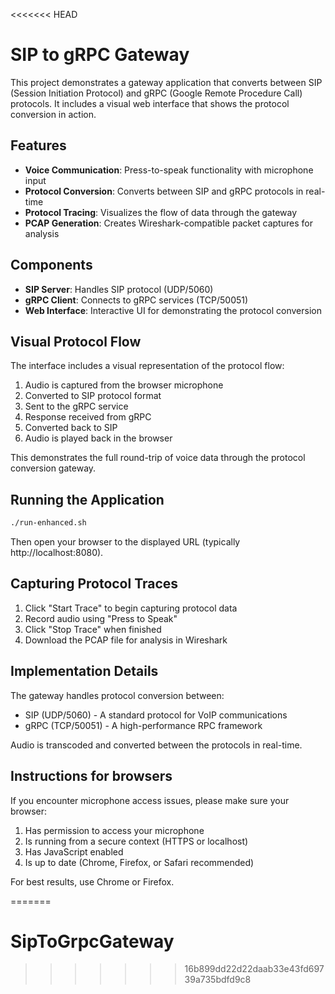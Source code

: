 <<<<<<< HEAD
# SIP to gRPC Gateway

This project demonstrates a gateway application that converts between SIP (Session Initiation Protocol) and gRPC (Google Remote Procedure Call) protocols. It includes a visual web interface that shows the protocol conversion in action.

## Features

- **Voice Communication**: Press-to-speak functionality with microphone input
- **Protocol Conversion**: Converts between SIP and gRPC protocols in real-time
- **Protocol Tracing**: Visualizes the flow of data through the gateway
- **PCAP Generation**: Creates Wireshark-compatible packet captures for analysis

## Components

- **SIP Server**: Handles SIP protocol (UDP/5060)
- **gRPC Client**: Connects to gRPC services (TCP/50051)
- **Web Interface**: Interactive UI for demonstrating the protocol conversion

## Visual Protocol Flow

The interface includes a visual representation of the protocol flow:

1. Audio is captured from the browser microphone
2. Converted to SIP protocol format
3. Sent to the gRPC service
4. Response received from gRPC
5. Converted back to SIP
6. Audio is played back in the browser

This demonstrates the full round-trip of voice data through the protocol conversion gateway.

## Running the Application

```bash
./run-enhanced.sh
```

Then open your browser to the displayed URL (typically http://localhost:8080).

## Capturing Protocol Traces

1. Click "Start Trace" to begin capturing protocol data
2. Record audio using "Press to Speak"
3. Click "Stop Trace" when finished
4. Download the PCAP file for analysis in Wireshark

## Implementation Details

The gateway handles protocol conversion between:
- SIP (UDP/5060) - A standard protocol for VoIP communications
- gRPC (TCP/50051) - A high-performance RPC framework

Audio is transcoded and converted between the protocols in real-time.
## Instructions for browsers


If you encounter microphone access issues, please make sure your browser:

1. Has permission to access your microphone
2. Is running from a secure context (HTTPS or localhost)
3. Has JavaScript enabled
4. Is up to date (Chrome, Firefox, or Safari recommended)

For best results, use Chrome or Firefox.

=======
# SipToGrpcGateway
>>>>>>> 16b899dd22d22daab33e43fd69739a735bdfd9c8

